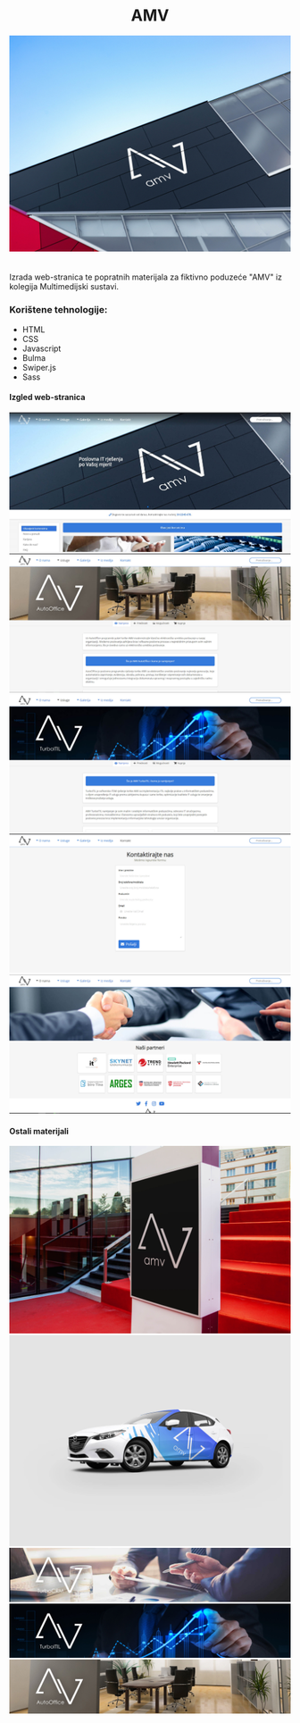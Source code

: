 <div align="center">
<h1>AMV</h1>
<img src="img/galerija/zgrada1.jpg"/>
</div>
</br>
</br>
Izrada web-stranica te popratnih materijala za fiktivno poduzeće "AMV" iz kolegija Multimedijski sustavi.
<h3>Korištene tehnologije:</h3>

* HTML
* CSS
* Javascript
* Bulma
* Swiper.js
* Sass
<h4>Izgled web-stranica</h4>
<img src="projekt_slike/amv1.jpg"/>
<img src="projekt_slike/amv2.jpg"/>
<img src="projekt_slike/amv3.jpg"/>
<img src="projekt_slike/amv4.jpg"/>
<img src="projekt_slike/amv5.jpg"/>
<h4>Ostali materijali</h4>
<img src="img/galerija/stube.jpg"/>
<img src="img/galerija/auto.jpg"/>
<img src="img/usluge/crm.jpg"/>
<img src="img/usluge/itil.jpg"/>
<img src="img/usluge/office.jpg"/>

